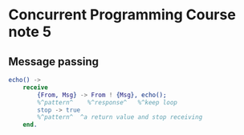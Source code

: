 # Concurrent Programming Course note 5


## Message passing

```erl
echo() ->
    receive
        {From, Msg} -> From ! {Msg}, echo();
        %^pattern^    %^response^   %^keep loop
        stop -> true
        %^pattern^  ^a return value and stop receiving
    end.
```


